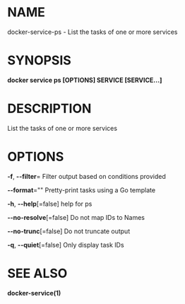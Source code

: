 # NAME

docker-service-ps - List the tasks of one or more services

# SYNOPSIS

**docker service ps \[OPTIONS\] SERVICE \[SERVICE...\]**

# DESCRIPTION

List the tasks of one or more services

# OPTIONS

**-f**, **--filter**= Filter output based on conditions provided

**--format**="" Pretty-print tasks using a Go template

**-h**, **--help**\[=false\] help for ps

**--no-resolve**\[=false\] Do not map IDs to Names

**--no-trunc**\[=false\] Do not truncate output

**-q**, **--quiet**\[=false\] Only display task IDs

# SEE ALSO

**docker-service(1)**
